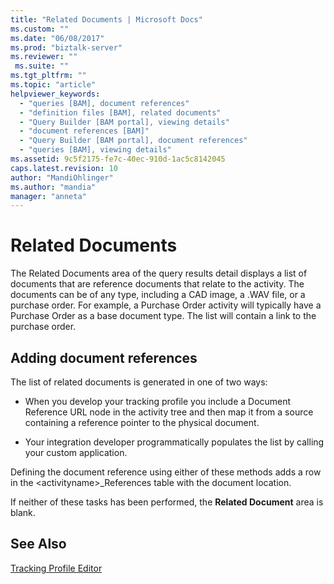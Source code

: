 ```yaml
---
title: "Related Documents | Microsoft Docs"
ms.custom: ""
ms.date: "06/08/2017"
ms.prod: "biztalk-server"
ms.reviewer: ""
 ms.suite: ""
ms.tgt_pltfrm: ""
ms.topic: "article"
helpviewer_keywords: 
  - "queries [BAM], document references"
  - "definition files [BAM], related documents"
  - "Query Builder [BAM portal], viewing details"
  - "document references [BAM]"
  - "Query Builder [BAM portal], document references"
  - "queries [BAM], viewing details"
ms.assetid: 9c5f2175-fe7c-40ec-910d-1ac5c8142045
caps.latest.revision: 10
author: "MandiOhlinger"
ms.author: "mandia"
manager: "anneta"
---
```

# Related Documents
The Related Documents area of the query results detail displays a list of documents that are reference documents that relate to the activity. The documents can be of any type, including a CAD image, a .WAV file, or a purchase order. For example, a Purchase Order activity will typically have a Purchase Order as a base document type. The list will contain a link to the purchase order.  
  
## Adding document references  
 The list of related documents is generated in one of two ways:  
  
-   When you develop your tracking profile you include a Document Reference URL node in the activity tree and then map it from a source containing a reference pointer to the physical document.  
  
-   Your integration developer programmatically populates the list by calling your custom application.  
  
 Defining the document reference using either of these methods adds a row in the \<activityname>_References table with the document location.  
  
 If neither of these tasks has been performed, the **Related Document** area is blank.  
  
## See Also  
 [Tracking Profile Editor](../core/tracking-profile-editor.md)
